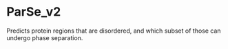 # ParSe_v2
Predicts protein regions that are disordered, and which subset of those can undergo phase separation.
